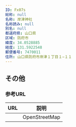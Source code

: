 ```yaml
---
ID: Fx07s
総称: null
名称: 岸津神社
名称読み: null
別名: null
都道府県: 山口県
区域: 防府市
緯度: 34.0528885
経度: 131.5922548
郵便番号: 7470011
住所: 山口県防府市岸津１丁目１−１１
---
```


## その他

### 参考URL

| URL | 説明          |
| --- | ------------- |
|     | OpenStreetMap |
